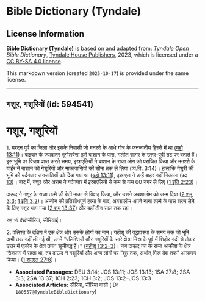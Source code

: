 # Bible Dictionary (Tyndale)

## License Information

**Bible Dictionary (Tyndale)** is based on and adapted from: _Tyndale Open Bible Dictionary_, [Tyndale House Publishers](https://tyndaleopenresources.com/), 2023, which is licensed under a [CC BY-SA 4.0 license](https://creativecommons.org/licenses/by-sa/4.0/legalcode.en).

This markdown version (created `2025-10-17`) is provided under the same license.



--------------------------------

## गशूर, गशूरियों (id: 594541)

गशूर, गशूरियों
==============

1\. यरदन पूर्व का जिला और इसके निवासी जो मनश्शे के आधे गोत्र के जनजातीय हिस्से में था ([यहो 13:11](https://ref.ly/Josh13:11))। बाइबल के ज़्यादातर भूगोलवेत्ता इसे बाशान के पास, गलील सागर के उत्तर\-पूर्वी तट पर बताते हैं। इस भूमि पर विजय प्राप्त करते समय, इस्राएलियों ने बाशान के राजा ओग को पराजित किया और मनश्शे के याईर ने बाशान को गेशूरियों और माकावासियों की सीमा तक ले लिया ([व्य.वि. 3:14](https://ref.ly/Deut3:14))। हालांकि गेशूरी की भूमि को यर्दनपार जनजातियों को दिया गया था ([यहो 13:11](https://ref.ly/Josh13:11)), इस्राएल ने उन्हें बाहर नहीं निकाला (पद [13](https://ref.ly/Josh13:13))। बाद में, गशूर और अराम ने यर्दनपार में इस्राएलियों से कम से कम 60 नगर ले लिए ([1 इति 2:23](https://ref.ly/1Chr2:23))।

दाऊद ने गशूर के राजा तल्मै की बेटी माका से विवाह किया, और उसने अबशालोम को जन्म दिया ([2 शमू 3:3](https://ref.ly/2Sam3:3); [1 इति 3:2](https://ref.ly/1Chr3:2))। अम्नोन की प्रतिशोधपूर्ण हत्या के बाद, अबशालोम अपने नाना तल्मै के पास शरण लेने के लिए गशूर भाग गया ([2 शमू 13:37](https://ref.ly/2Sam13:37)) और वहाँ तीन साल तक रहा।

*यह भी देखें* सीरिया, सीरियाई। 

2\. पलिश्त के दक्षिण में एक क्षेत्र और उसके लोगों का नाम। यहोशू की वृद्धावस्था के समय तक जो भूमि अभी तक नहीं ली गई थी, उनमें “पलिश्तियों और गशूरियों के सारे क्षेत्र: मिस्र के पूर्व में शिहोर नदी से लेकर उत्तर में एक्रोन के क्षेत्र तक” सूचीबद्ध हैं।” ([यहोशू 13:2–3](https://ref.ly/Josh13:2-Josh13:3))। जब दाऊद गत के राजा आकीश के क्षेत्र सिकलग में रहता था, तब दाऊद ने गशूरियों और अन्य लोगों पर “शूर तक, अर्थात् मिस्र देश तक” आक्रमण किया। ([1 शमूएल 27:8](https://ref.ly/1Sam27:8))।

* **Associated Passages:** DEU 3:14; JOS 13:11; JOS 13:13; 1SA 27:8; 2SA 3:3; 2SA 13:37; 1CH 2:23; 1CH 3:2; JOS 13:2–JOS 13:3
* **Associated Articles:** सीरिया, सीरिया वासी (ID: `180557@TyndaleBibleDictionary`)


